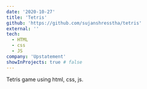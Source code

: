 ```yaml
---
date: '2020-10-27'
title: 'Tetris'
github: 'https://github.com/sujanshresstha/tetris'
external: ''
tech:
  - HTML
  - css
  - JS
company: 'Upstatement'
showInProjects: true # false
---
```


Tetris game using html, css, js.
